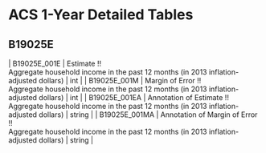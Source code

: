 # ACS 1-Year Detailed Tables

## B19025E

| B19025E_001E | Estimate !!<br>Aggregate household income in the past 12 months (in 2013 inflation-adjusted dollars) | int |
| B19025E_001M | Margin of Error !!<br>Aggregate household income in the past 12 months (in 2013 inflation-adjusted dollars) | int |
| B19025E_001EA | Annotation of Estimate !!<br>Aggregate household income in the past 12 months (in 2013 inflation-adjusted dollars) | string |
| B19025E_001MA | Annotation of Margin of Error !!<br>Aggregate household income in the past 12 months (in 2013 inflation-adjusted dollars) | string |


